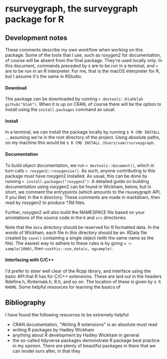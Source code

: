 # rsurveygraph, the surveygraph package for R

## Development notes

These comments describe my own workflow when working on this package. Some of 
the tools that I use, such as roxygen2 for documentation, of course will be 
absent from the final package. They're used locally only. In this document, commands preceded by `$` are to be run in a terminal, and `>` are to be run in an R interpreter. For me, that is the macOS interpreter for R, but I assume it's the same in RStudio.

#### Download

The package can be downloaded by running `> devtools::blahblah github("blah")`. When it is up on CRAN, of course there will be the option to install using the `install.packages` command as usual.

#### Install

In a terminal, we can install the package locally by running `$ R CMD INSTALL .`, assuming we're in the root directory of the project. Using absolute paths, on my machine this would be `$ R CMD INSTALL /Users/sam/rsurveygraph`.

#### Documentation

To build object documentation, we run `> devtools::document()`, which in turn calls `> roxygen2::roxygenise()`. As such, anyone contributing to this package must have roxygen2 installed. As usual, this can be done by running `> install.packages("roxygen2")`. A detailed guide on building documentation using roxygen2 can be found in Wickham, below, but in short, we comment the entrypoints (which amounts to the rsuveygraph API, if you like) in the `R` directory. These comments are made in markdown, then read by roxygen2 to produce \*.Rd files.

Further, roxygen2 will also build the NAMESPACE file based on your annotations of the source code in the `R` and `src` directories.

Note that the `data` directory should be reserved for R formatted data. In the words of Wickham, each file in this directory should be an .RData file created by `save()` containing a single object (with the same name as the file). The easiest way to adhere to these rules is by going `x <- sample(1000)`, then `usethis::use_data(x, egsample)`.

#### Interfacing with C/C++

I'd prefer to steer well clear of the Rcpp library, and interface using the basic API that R has for C/C++ extensions. These are laid out in the headers Rdefine.h, Rinternals.h, R.h, and so on. The location of these is given by `$ R RHOME`. Some helpful resources for learning the basics of  

## Bibliography

I have found the following resources to be extremely helpful

* CRAN documentation, "Writing R extensions" is an absolute must read
* writing R packages by Hadley Wickham
* anything about R development by Hadley Wickham in general
* the so-called tidyverse packages demonstrate R package best practice in my opinion. There are plenty of beautiful packages in there that we can model ours after, in that they 
